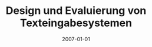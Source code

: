 ---
abstract: ''
authors:
- Thomas Költringer
date: '2007-01-01'
featured: false
links:
- name: Publik
  url: https://publik.tuwien.ac.at/showentry.php?ID=169707&lang=1
publication_types:
- '7'
publishDate: '2007-01-01'
title: Design und Evaluierung von Texteingabesystemen
url_pdf: ''
---
